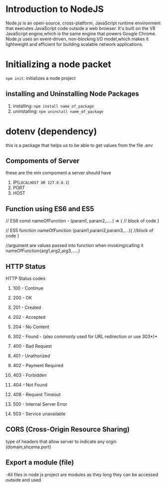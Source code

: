 # Introduction to NodeJS
Node.js is an open-source, cross-platform, JavaScript runtime environment that executes JavaScript code outside a web browser.
It's built on the V8 JavaScript engine,which is the same engine that powers Google Chrome.
Node.js uses an event-driven, non-blocking I/O model,which makes
it lightweight and efficient for building scalable network applications.

# Initializing a node packet

`npm init`: initializes a node project

## installing and Uninstalling Node Packages

1. installing: `npm install name_of_package`
2. uninstalling: `npm uninstall name_of_package`

# dotenv (dependency)

this is a package that helps us to be able to get values from the file .env

## Compoments of Server

these are the min compoment a server should have

1. IP(`LOCALHOST OR 127.0.0.1`)
2. PORT
3. HOST

## Function using ES6 and ES5

// ES6
const nameOfFunction - (param1, param2,.....) => {
// block of code
}

// ES5
function nameOfFunction (param1,param2,param3,....){
//block of code
}

//argument are values passed into function when invoking/calling it
nameOfFunction(arg1,arg2,arg3,.....)

## HTTP Status

HTTP Status codes

1. 100 - Continue

2. 200 - OK

3. 201 - Created

4. 202 - Accepted

5. 204 - No Content

6. 302 - Found - (also commonly used for URL redirection or use 303*)*

7. 400 - Bad Request

8. 401 - Unathorized

9. 402 - Payment Required

10. 403 - Forbidden

11. 404 - Not Found

12. 408 - Request Timeout

13. 500 - Internal Server Error

14. 503 - Service unavailable


## CORS (Cross-Origin Resource Sharing)
type of headers that allow server to indicate any orgin (domain,shcema.port)


## Export a module (file) 
-All files in node js project are modules as they long they can be accessed outside and used
